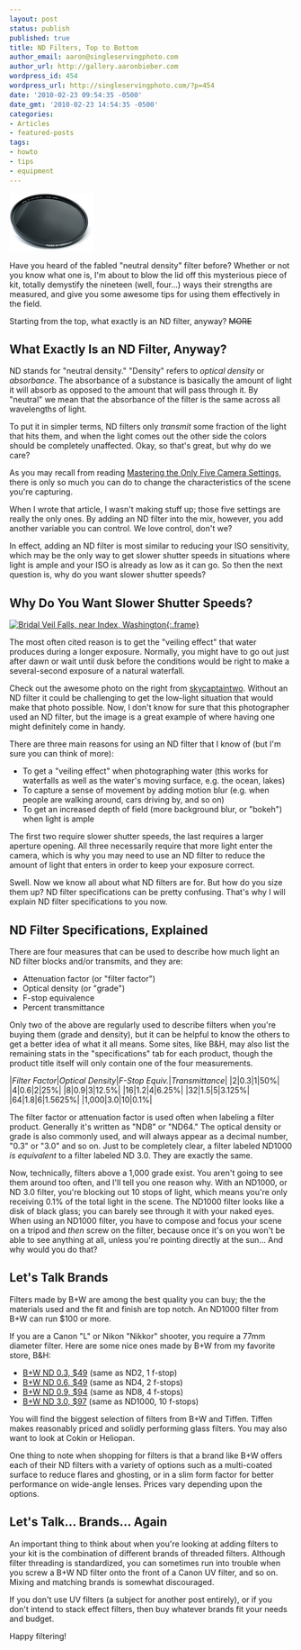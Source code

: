 ```yaml
---
layout: post
status: publish
published: true
title: ND Filters, Top to Bottom
author_email: aaron@singleservingphoto.com
author_url: http://gallery.aaronbieber.com
wordpress_id: 454
wordpress_url: http://singleservingphoto.com/?p=454
date: '2010-02-23 09:54:35 -0500'
date_gmt: '2010-02-23 14:54:35 -0500'
categories:
- Articles
- featured-posts
tags:
- howto
- tips
- equipment
---
```


![B&W ND Filter](/wp-content/uploads/2010/02/bw-filter-150x103.jpg "B&W ND Filter")

Have you heard of the fabled "neutral density" filter before? Whether or not you
know what one is, I'm about to blow the lid off this mysterious piece of kit,
totally demystify the nineteen (well, four...) ways their strengths are
measured, and give you some awesome tips for using them effectively in the
field.

Starting from the top, what exactly is an ND filter, anyway? ~~MORE~~

## What Exactly Is an ND Filter, Anyway?

ND stands for "neutral density." "Density" refers to _optical density_ or
_absorbance_. The absorbance of a substance is basically the amount of light it
will absorb as opposed to the amount that will pass through it. By "neutral" we
mean that the absorbance of the filter is the same across all wavelengths of
light.

To put it in simpler terms, ND filters only _transmit_ some fraction of the
light that hits them, and when the light comes out the other side the colors
should be completely unaffected. Okay, so that's great, but why do we care?

As you may recall from reading
[Mastering the Only Five Camera Settings,](/articles/2008/06/30/mastering-the-only-five-camera-settings.html)
there is only so much you can do to change the characteristics of the scene
you're capturing.

When I wrote that article, I wasn't making stuff up; those five settings are
really the only ones. By adding an ND filter into the mix, however, you add
another variable you can control. We love control, don't we?

In effect, adding an ND filter is most similar to reducing your ISO sensitivity,
which may be the only way to get slower shutter speeds in situations where light
is ample and your ISO is already as low as it can go. So then the next question
is, why do you want slower shutter speeds?

## Why Do You Want Slower Shutter Speeds?

[![Bridal Veil Falls, near Index, Washington](http://farm1.static.flickr.com/38/81303741_1aa4cf6e6e_m.jpg
"Bridal Veil Falls"){:.frame}](http://www.flickr.com/photos/skycaptaintwo/81303741/)

The most often cited reason is to get the "veiling effect" that water produces
during a longer exposure. Normally, you might have to go out just after dawn or
wait until dusk before the conditions would be right to make a several-second
exposure of a natural waterfall.

Check out the awesome photo on the right from
[skycaptaintwo](http://www.flickr.com/photos/skycaptaintwo/). Without an ND
filter it could be challenging to get the low-light situation that would make
that photo possible. Now, I don't know for sure that this photographer used an
ND filter, but the image is a great example of where having one might definitely
come in handy.

There are three main reasons for using an ND filter that I know of (but I'm sure
you can think of more):

* To get a "veiling effect" when photographing water (this works for waterfalls
  as well as the water's moving surface, e.g. the ocean, lakes)
* To capture a sense of movement by adding motion blur (e.g. when people are
  walking around, cars driving by, and so on)
* To get an increased depth of field (more background blur, or "bokeh") when
  light is ample

The first two require slower shutter speeds, the last requires a larger aperture
opening. All three necessarily require that more light enter the camera, which
is why you may need to use an ND filter to reduce the amount of light that
enters in order to keep your exposure correct.

Swell. Now we know all about what ND filters are for. But how do you size them
up? ND filter specifications can be pretty confusing. That's why I will explain
ND filter specifications to you now.

## ND Filter Specifications, Explained

There are four measures that can be used to describe how much light an ND filter
blocks and/or transmits, and they are:

* Attenuation factor (or "filter factor")
* Optical density (or "grade")
* F-stop equivalence
* Percent transmittance

Only two of the above are regularly used to describe filters when you're buying
them (grade and density), but it can be helpful to know the others to get a
better idea of what it all means. Some sites, like B&H, may also list the
remaining stats in the "specifications" tab for each product, though the product
title itself will only contain one of the four measurements.

|*Filter Factor*|*Optical Density*|*F-Stop Equiv.*|*Transmittance*|
|2|0.3|1|50%|
|4|0.6|2|25%|
|8|0.9|3|12.5%|
|16|1.2|4|6.25%|
|32|1.5|5|3.125%|
|64|1.8|6|1.5625%|
|1,000|3.0|10|0.1%|

The filter factor or attenuation factor is used often when labeling a
filter product. Generally it's written as "ND8" or "ND64." The optical
density or grade is also commonly used, and will always appear as a
decimal number, "0.3" or "3.0" and so on. Just to be completely clear, a
filter labeled ND1000 *is equivalent* to a filter labeled ND 3.0. They
are exactly the same.

Now, technically, filters above a 1,000 grade exist. You aren't going to
see them around too often, and I'll tell you one reason why. With an
ND1000, or ND 3.0 filter, you're blocking out 10 stops of light, which
means you're only receiving 0.1% of the total light in the scene. The
ND1000 filter looks like a disk of black glass; you can barely see
through it with your naked eyes. When using an ND1000 filter, you have
to compose and focus your scene on a tripod and _then_ screw on the
filter, because once it's on you won't be able to see anything at all,
unless you're pointing directly at the sun... And why would you do that?

## Let's Talk Brands

Filters made by B+W are among the best quality you can buy; the the
materials used and the fit and finish are top notch. An ND1000 filter
from B+W can run \$100 or more.

If you are a Canon "L" or Nikon "Nikkor" shooter, you require a 77mm
diameter filter. Here are some nice ones made by B+W from my favorite
store, B&H:

* [B+W ND 0.3,
$49](http://www.bhphotovideo.com/c/product/7982-REG/B_W_65072718_77mm_x_0_75_101.html?KBID=2457&BI=1816)
(same as ND2, 1 f-stop)
 * [B+W ND 0.6,
$49](http://www.bhphotovideo.com/c/product/8018-REG/B_W_65_072910_77mm_102_Neutral_Density.html?KBID=2457&BI=1816)
(same as ND4, 2 f-stops)
 * [B+W ND 0.9,
$94](http://www.bhphotovideo.com/c/product/8054-REG/B_W_65_073102_77mm_103_Neutral_Density.html?KBID=2457&BI=1816)
(same as ND8, 4 f-stops)
 * [B+W ND 3.0,
$97](http://www.bhphotovideo.com/c/product/8120-REG/B_W_65_066729_77mm_110_Neutral_Density.html?KBID=2457&BI=1816)
(same as ND1000, 10 f-stops)

You will find the biggest selection of filters from B+W and Tiffen.
Tiffen makes reasonably priced and solidly performing glass filters. You
may also want to look at Cokin or Heliopan.

One thing to note when shopping for filters is that a brand like B+W
offers each of their ND filters with a variety of options such as a
multi-coated surface to reduce flares and ghosting, or in a slim form
factor for better performance on wide-angle lenses. Prices vary
depending upon the options.

## Let's Talk... Brands... Again

An important thing to think about when you're looking at adding filters
to your kit is the combination of different brands of threaded filters.
Although filter threading is standardized, you can sometimes run into
trouble when you screw a B+W ND filter onto the front of a Canon UV
filter, and so on. Mixing and matching brands is somewhat discouraged.

If you don't use UV filters (a subject for another post entirely), or if
you don't intend to stack effect filters, then buy whatever brands fit
your needs and budget.

Happy filtering!
